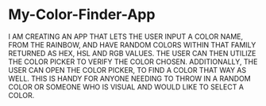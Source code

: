 # My-Color-Finder-App

I AM CREATING AN APP THAT LETS THE USER INPUT A COLOR NAME, FROM THE RAINBOW, AND HAVE RANDOM COLORS WITHIN THAT FAMILY RETURNED AS HEX, HSL AND RGB VALUES. THE USER CAN THEN UTILIZE THE COLOR PICKER TO VERIFY THE COLOR CHOSEN. ADDITIONALLY, THE USER CAN OPEN THE COLOR PICKER, TO FIND A COLOR THAT WAY AS WELL. THIS IS HANDY FOR ANYONE NEEDING TO THROW IN A RANDOM COLOR OR SOMEONE WHO IS VISUAL AND WOULD LIKE TO SELECT A COLOR. 